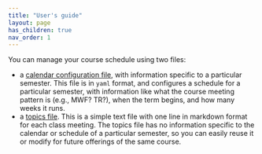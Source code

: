 ```yaml
---
title: "User's guide"
layout: page
has_children: true
nav_order: 1
---
```



You can manage your course schedule using two files:

- a [calendar configuration file](./calendarFile/), with information specific to a particular semester.  This file is in `yaml` format, and configures a schedule for a particular semester, with information like what the course meeting pattern is (e.g., MWF?  TR?), when the term begins, and how many weeks it runs.
- a [topics file](./topics/).  This is a simple text file with one line in markdown format for each class meeting.  The topics file has no information specific to the calendar or schedule of a particular semester, so you can easily reuse it or modify for future offerings of the same course.
